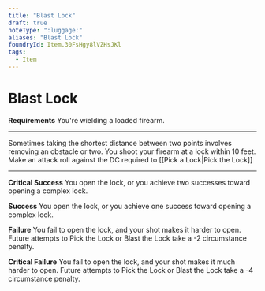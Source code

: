 ```yaml
---
title: "Blast Lock"
draft: true
noteType: ":luggage:"
aliases: "Blast Lock"
foundryId: Item.30FsHgy8lVZHsJKl
tags:
  - Item
---
```


# Blast Lock

**Requirements** You're wielding a loaded firearm.

* * *

Sometimes taking the shortest distance between two points involves removing an obstacle or two. You shoot your firearm at a lock within 10 feet. Make an attack roll against the DC required to [[Pick a Lock|Pick the Lock]]

* * *

**Critical Success** You open the lock, or you achieve two successes toward opening a complex lock.

**Success** You open the lock, or you achieve one success toward opening a complex lock.

**Failure** You fail to open the lock, and your shot makes it harder to open. Future attempts to Pick the Lock or Blast the Lock take a -2 circumstance penalty.

**Critical Failure** You fail to open the lock, and your shot makes it much harder to open. Future attempts to Pick the Lock or Blast the Lock take a -4 circumstance penalty.
